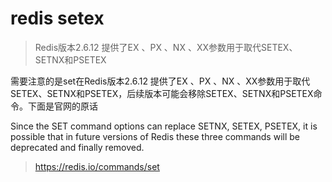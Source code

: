 # redis setex
> Redis版本2.6.12 提供了EX 、PX 、NX 、XX参数用于取代SETEX、SETNX和PSETEX

需要注意的是set在Redis版本2.6.12 提供了EX 、PX 、NX 、XX参数用于取代SETEX、SETNX和PSETEX，后续版本可能会移除SETEX、SETNX和PSETEX命令。下面是官网的原话

Since the SET command options can replace SETNX, SETEX, PSETEX, it is possible that in future versions of Redis these three commands will be deprecated and finally removed.

> https://redis.io/commands/set